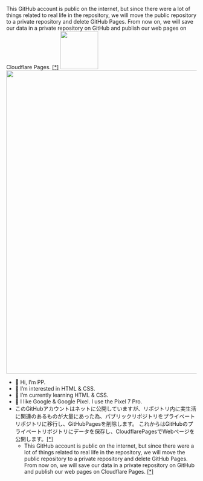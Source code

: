This GitHub account is public on the internet, but since there were a lot of things related to real life in the repository, we will move the public repository to a private repository and delete GitHub Pages. From now on, we will save our data in a private repository on GitHub and publish our web pages on Cloudflare Pages. <a href="https://pp-pixel.pages.dev/" target="_blank">[*]</a>
[<img src="https://pp-pixel.pages.dev/images/PP_Pixel-Bugdroid_W.svg" width="100px">](https://pp-pixel.pages.dev)<br>
<a href="https://pp-pixel.pages.dev" target="_blank"><img src="https://pp-pixel.pages.dev/images/SNS1.svg" width="800px"></a>  

  
- 👋 Hi, I’m PP.
- 👀 I’m interested in HTML & CSS.
- 🌱 I’m currently learning HTML & CSS.
- 💞️ I like Google & Google Pixel. I use the Pixel 7 Pro.
- このGitHubアカウントはネットに公開していますが、リポジトリ内に実生活に関連のあるものが大量にあった為、パブリックリポジトリをプライベートリポジトリに移行し、GitHubPagesを削除します。
  これからはGitHubのプライベートリポジトリにデータを保存し、CloudflarePagesでWebページを公開します。<a href="https://pp-pixel.pages.dev/" target="_blank">[*]</a>
  - This GitHub account is public on the internet, but since there were a lot of things related to real life in the repository, we will move the public repository to a private repository and delete GitHub Pages. From now on, we will save our data in a private repository on GitHub and publish our web pages on Cloudflare Pages. <a href="https://pp-pixel.pages.dev/" target="_blank">[*]</a>

<!---
PP-Pixel/PP-Pixel is a ✨ special ✨ repository because its `README.md` (this file) appears on your GitHub profile.
You can click the Preview link to take a look at your changes.
--->
